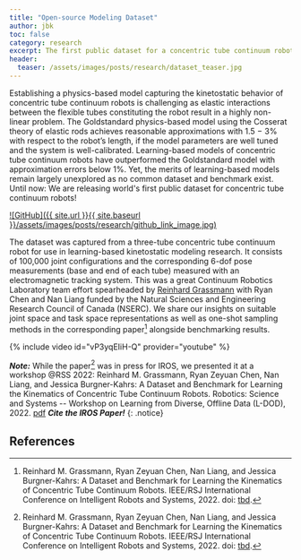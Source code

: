 ```yaml
---
title: "Open-source Modeling Dataset"
author: jbk
toc: false
category: research
excerpt: The first public dataset for a concentric tube continuum robot to democrotize research on their learning-based and physics-based modeling.
header:
  teaser: /assets/images/posts/research/dataset_teaser.jpg
---
```

Establishing a physics-based model capturing the kinetostatic behavior of concentric tube continuum robots is challenging as elastic interactions between the flexible tubes constituting the robot result in a highly non-linear problem. The Goldstandard physics-based model using the Cosserat theory of elastic rods achieves reasonable approximations with 1.5 − 3% with respect to the robot’s length, if the model parameters are well tuned and the system is well-calibrated. Learning-based models of concentric tube continuum robots have outperformed the Goldstandard model with approximation errors below 1%. Yet, the merits of learning-based models remain largely unexplored as no common dataset and benchmark exist. Until now: We are releasing world's first public dataset for concentric tube continuum robots!

[![GitHub]({{ site.url }}{{ site.baseurl }}/assets/images/posts/research/github_link_image.jpg)](https://github.com/ContinuumRoboticsLab/CRL-Dataset-CTCR-Pose)

The dataset was captured from a three-tube concentric tube continuum robot for use in learning-based kinetostatic modeling research. It consists of 100,000 joint configurations and the corresponding 6-dof pose measurements (base and end of each tube) measured with an electromagnetic tracking system. This was a great Continuum Robotics Laboratory team effort spearheaded by [Reinhard Grassmann](https://reinhardgrassmann.github.io) with Ryan Chen and Nan Liang funded by the Natural Sciences and Engineering Research Council of Canada (NSERC). We share our insights on suitable joint space and task space representations as well as one-shot sampling methods in the corresponding paper[^fn1] alongside benchmarking results.

{% include video id="vP3yqEIiH-Q" provider="youtube" %}

***Note:*** While the paper[^fn1] was in press for IROS, we presented it at a workshop @RSS 2022:
Reinhard M. Grassmann, Ryan Zeyuan Chen, Nan Liang, and Jessica Burgner-Kahrs: A Dataset and Benchmark for Learning the Kinematics of Concentric Tube Continuum Robots. Robotics: Science and Systems -- Workshop on Learning from Diverse, Offline Data (L-DOD), 2022. [pdf](https://openreview.net/pdf?id=DW9uz_GZ0og) ***Cite the IROS Paper!***
{: .notice}

## References
[^fn1]: Reinhard M. Grassmann, Ryan Zeyuan Chen, Nan Liang, and Jessica Burgner-Kahrs: A Dataset and Benchmark for Learning the Kinematics of Concentric Tube Continuum Robots. IEEE/RSJ International Conference on Intelligent Robots and Systems, 2022. doi: [tbd](https://dx.doi.org/tbd).